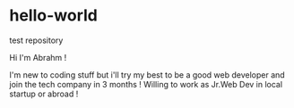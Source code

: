 # hello-world
test repository

Hi I'm Abrahm !

I'm new to coding stuff but i'll try my best to be a good web developer and join the tech company in 3 months !
Willing to work as Jr.Web Dev in local startup or abroad !
